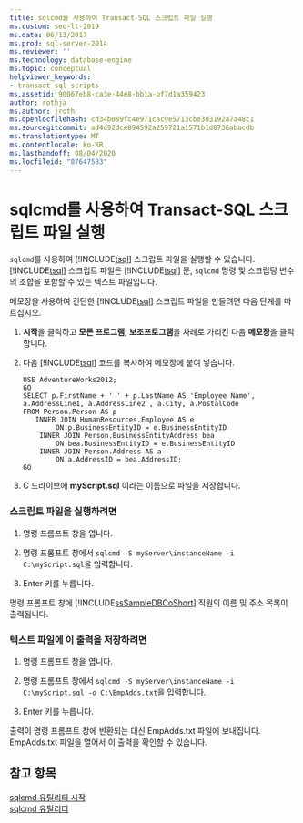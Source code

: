 ```yaml
---
title: sqlcmd를 사용하여 Transact-SQL 스크립트 파일 실행
ms.custom: seo-lt-2019
ms.date: 06/13/2017
ms.prod: sql-server-2014
ms.reviewer: ''
ms.technology: database-engine
ms.topic: conceptual
helpviewer_keywords:
- transact sql scripts
ms.assetid: 90067eb8-ca3e-44e8-bb1a-bf7d1a359423
author: rothja
ms.author: jroth
ms.openlocfilehash: cd34b089fc4e971cac9e5713cbe303192a7a48c1
ms.sourcegitcommit: ad4d92dce894592a259721a1571b1d8736abacdb
ms.translationtype: MT
ms.contentlocale: ko-KR
ms.lasthandoff: 08/04/2020
ms.locfileid: "87647583"
---
```

# <a name="run-transact-sql-script-files-using-sqlcmd"></a>sqlcmd를 사용하여 Transact-SQL 스크립트 파일 실행
  `sqlcmd`를 사용하여 [!INCLUDE[tsql](../../includes/tsql-md.md)] 스크립트 파일을 실행할 수 있습니다. [!INCLUDE[tsql](../../includes/tsql-md.md)] 스크립트 파일은 [!INCLUDE[tsql](../../includes/tsql-md.md)] 문, `sqlcmd` 명령 및 스크립팅 변수의 조합을 포함할 수 있는 텍스트 파일입니다.  
  
 메모장을 사용하여 간단한 [!INCLUDE[tsql](../../includes/tsql-md.md)] 스크립트 파일을 만들려면 다음 단계를 따르십시오.  
  
1.  **시작**을 클릭하고 **모든 프로그램**, **보조프로그램**을 차례로 가리킨 다음 **메모장**을 클릭합니다.  
  
2.  다음 [!INCLUDE[tsql](../../includes/tsql-md.md)] 코드를 복사하여 메모장에 붙여 넣습니다.  
  
    ```  
    USE AdventureWorks2012;  
    GO  
    SELECT p.FirstName + ' ' + p.LastName AS 'Employee Name',  
    a.AddressLine1, a.AddressLine2 , a.City, a.PostalCode   
    FROM Person.Person AS p   
       INNER JOIN HumanResources.Employee AS e   
            ON p.BusinessEntityID = e.BusinessEntityID  
        INNER JOIN Person.BusinessEntityAddress bea   
            ON bea.BusinessEntityID = e.BusinessEntityID  
        INNER JOIN Person.Address AS a   
            ON a.AddressID = bea.AddressID;  
    GO  
    ```  
  
3.  C 드라이브에 **myScript.sql** 이라는 이름으로 파일을 저장합니다.  
  
### <a name="to-run-the-script-file"></a>스크립트 파일을 실행하려면  
  
1.  명령 프롬프트 창을 엽니다.  
  
2.  명령 프롬프트 창에서 `sqlcmd -S myServer\instanceName -i C:\myScript.sql`을 입력합니다.  
  
3.  Enter 키를 누릅니다.  
  
 명령 프롬프트 창에 [!INCLUDE[ssSampleDBCoShort](../../includes/sssampledbcoshort-md.md)] 직원의 이름 및 주소 목록이 출력됩니다.  
  
### <a name="to-save-this-output-to-a-text-file"></a>텍스트 파일에 이 출력을 저장하려면  
  
1.  명령 프롬프트 창을 엽니다.  
  
2.  명령 프롬프트 창에서 `sqlcmd -S myServer\instanceName -i C:\myScript.sql -o C:\EmpAdds.txt`을 입력합니다.  
  
3.  Enter 키를 누릅니다.  
  
 출력이 명령 프롬프트 창에 반환되는 대신 EmpAdds.txt 파일에 보내집니다. EmpAdds.txt 파일을 열어서 이 출력을 확인할 수 있습니다.  
  
## <a name="see-also"></a>참고 항목  
 [sqlcmd 유틸리티 시작](sqlcmd-start-the-utility.md)   
 [sqlcmd 유틸리티](../../tools/sqlcmd-utility.md)  
  
  
